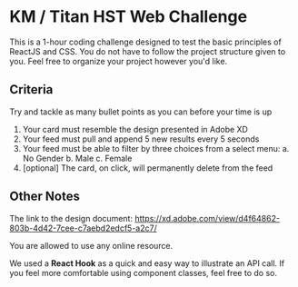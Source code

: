 
# KM / Titan HST Web Challenge
This is a 1-hour coding challenge designed to test the basic principles of ReactJS and CSS. You do not have to follow the project structure given to you. Feel free to organize your project however you'd like.

## Criteria
Try and tackle as many bullet points as you can before your time is up

1. Your card must resemble the design presented in Adobe XD
2. Your feed must pull and append 5 new results every 5 seconds
3. Your feed must be able to filter by three choices from a select menu:
	a.  No Gender
	b.  Male
	c.  Female
4. [optional] The card, on click, will permanently delete from the feed

## Other Notes
The link to the design document:
https://xd.adobe.com/view/d4f64862-803b-4d42-7cee-c7aebd2edcf5-a2c7/

You are allowed to use any online resource.

We used a **React Hook** as a quick and easy way to illustrate an API call. If you feel more comfortable using component classes, feel free to do so.
